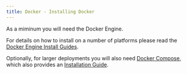 ```yaml
---
title: Docker - Installing Docker
---
```



As a miminum you will need the Docker Engine. 

For details on how to install on a number of platforms please read 
the [Docker Engine Install Guides](https://docs.docker.com/engine/installation/).

Optionally, for larger deployments you will also need [Docker Compose](https://docs.docker.com/compose/), 
which also provides an [Installation Guide](https://docs.docker.com/compose/install/).